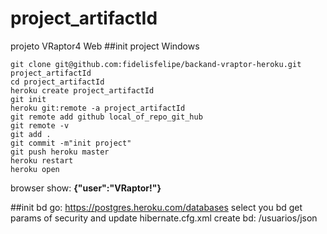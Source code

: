 # project_artifactId
projeto VRaptor4 Web
##init project
Windows

	git clone git@github.com:fidelisfelipe/backand-vraptor-heroku.git project_artifactId
	cd project_artifactId
	heroku create project_artifactId
	git init
	heroku git:remote -a project_artifactId
	git remote add github local_of_repo_git_hub
	git remote -v
	git add .
	git commit -m"init project"
	git push heroku master
	heroku restart
	heroku open

browser show: <b>{"user":"VRaptor!"}</b>

##init bd
	go: https://postgres.heroku.com/databases
	select you bd
	get params of security and update hibernate.cfg.xml
	create bd: /usuarios/json